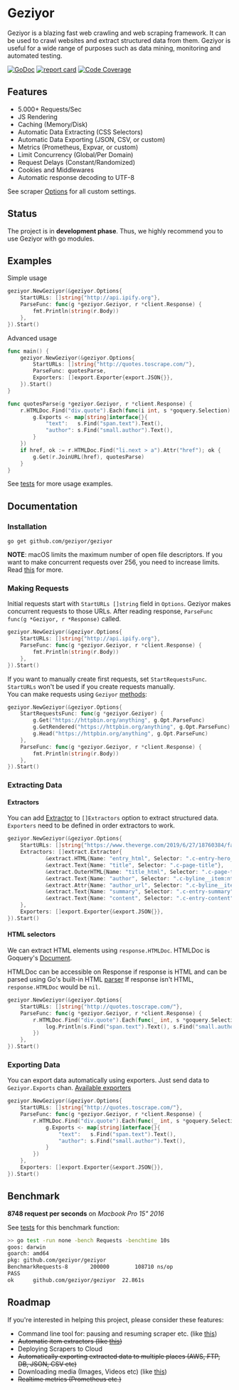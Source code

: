 # Geziyor
Geziyor is a blazing fast web crawling and web scraping framework. It can be used to crawl websites and extract structured data from them. Geziyor is useful for a wide range of purposes such as data mining, monitoring and automated testing. 

[![GoDoc](https://godoc.org/github.com/geziyor/geziyor?status.svg)](https://godoc.org/github.com/geziyor/geziyor)
[![report card](https://goreportcard.com/badge/github.com/geziyor/geziyor)](http://goreportcard.com/report/geziyor/geziyor)
[![Code Coverage](https://img.shields.io/codecov/c/github/geziyor/geziyor/master.svg)](https://codecov.io/github/geziyor/geziyor?branch=master)

## Features
- 5.000+ Requests/Sec
- JS Rendering
- Caching (Memory/Disk)
- Automatic Data Extracting (CSS Selectors)
- Automatic Data Exporting (JSON, CSV, or custom)
- Metrics (Prometheus, Expvar, or custom)
- Limit Concurrency (Global/Per Domain)
- Request Delays (Constant/Randomized)
- Cookies and Middlewares
- Automatic response decoding to UTF-8

See scraper [Options](https://godoc.org/github.com/geziyor/geziyor#Options) for all custom settings. 

## Status
The project is in **development phase**. Thus, we highly recommend you to use Geziyor with go modules.

## Examples
Simple usage 

```go
geziyor.NewGeziyor(&geziyor.Options{
    StartURLs: []string{"http://api.ipify.org"},
    ParseFunc: func(g *geziyor.Geziyor, r *client.Response) {
        fmt.Println(string(r.Body))
    },
}).Start()
```

Advanced usage

```go
func main() {
    geziyor.NewGeziyor(&geziyor.Options{
        StartURLs: []string{"http://quotes.toscrape.com/"},
        ParseFunc: quotesParse,
        Exporters: []export.Exporter{export.JSON{}},
    }).Start()
}

func quotesParse(g *geziyor.Geziyor, r *client.Response) {
    r.HTMLDoc.Find("div.quote").Each(func(i int, s *goquery.Selection) {
        g.Exports <- map[string]interface{}{
            "text":   s.Find("span.text").Text(),
            "author": s.Find("small.author").Text(),
        }
    })
    if href, ok := r.HTMLDoc.Find("li.next > a").Attr("href"); ok {
        g.Get(r.JoinURL(href), quotesParse)
    }
}
```

See [tests](https://github.com/geziyor/geziyor/blob/master/geziyor_test.go) for more usage examples.

## Documentation

### Installation

    go get github.com/geziyor/geziyor

**NOTE**: macOS limits the maximum number of open file descriptors.
If you want to make concurrent requests over 256, you need to increase limits.
Read [this](https://wilsonmar.github.io/maximum-limits/) for more.

### Making Requests

Initial requests start with ```StartURLs []string``` field in ```Options```. 
Geziyor makes concurrent requests to those URLs.
After reading response, ```ParseFunc func(g *Geziyor, r *Response)``` called.

```go
geziyor.NewGeziyor(&geziyor.Options{
    StartURLs: []string{"http://api.ipify.org"},
    ParseFunc: func(g *geziyor.Geziyor, r *client.Response) {
        fmt.Println(string(r.Body))
    },
}).Start()
```

If you want to manually create first requests, set ```StartRequestsFunc```.
```StartURLs``` won't be used if you create requests manually.  
You can make requests using ```Geziyor``` [methods](https://godoc.org/github.com/geziyor/geziyor#Geziyor):

```go
geziyor.NewGeziyor(&geziyor.Options{
    StartRequestsFunc: func(g *geziyor.Geziyor) {
    	g.Get("https://httpbin.org/anything", g.Opt.ParseFunc)
        g.GetRendered("https://httpbin.org/anything", g.Opt.ParseFunc)
        g.Head("https://httpbin.org/anything", g.Opt.ParseFunc)
    },
    ParseFunc: func(g *geziyor.Geziyor, r *client.Response) {
        fmt.Println(string(r.Body))
    },
}).Start()
``` 

### Extracting Data

#### Extractors
You can add [Extractor](https://godoc.org/github.com/geziyor/geziyor/extractor) to ```[]Extractors``` option to extract structured data. 
```Exporters``` need to be defined in order extractors to work.

```go
geziyor.NewGeziyor(&geziyor.Options{
    StartURLs: []string{"https://www.theverge.com/2019/6/27/18760384/facebook-libra-currency-cryptocurrency-money-transfer-bank-problems-india-china"},
    Extractors: []extract.Extractor{
            &extract.HTML{Name: "entry_html", Selector: ".c-entry-hero__content"},
            &extract.Text{Name: "title", Selector: ".c-page-title"},
            &extract.OuterHTML{Name: "title_html", Selector: ".c-page-title"},
            &extract.Text{Name: "author", Selector: ".c-byline__item:nth-child(1) > a"},
            &extract.Attr{Name: "author_url", Selector: ".c-byline__item:nth-child(1) > a", Attr: "href"},
            &extract.Text{Name: "summary", Selector: ".c-entry-summary"},
            &extract.Text{Name: "content", Selector: ".c-entry-content"},
    },
    Exporters: []export.Exporter{&export.JSON{}},
}).Start()
```    

#### HTML selectors

We can extract HTML elements using ```response.HTMLDoc```. HTMLDoc is Goquery's [Document](https://godoc.org/github.com/PuerkitoBio/goquery#Document).

HTMLDoc can be accessible on Response if response is HTML and can be parsed using Go's built-in HTML [parser](https://godoc.org/golang.org/x/net/html#Parse)
If response isn't HTML, ```response.HTMLDoc``` would be ```nil```.  

```go
geziyor.NewGeziyor(&geziyor.Options{
    StartURLs: []string{"http://quotes.toscrape.com/"},
    ParseFunc: func(g *geziyor.Geziyor, r *client.Response) {
        r.HTMLDoc.Find("div.quote").Each(func(_ int, s *goquery.Selection) {
            log.Println(s.Find("span.text").Text(), s.Find("small.author").Text())
        })
    },
}).Start()
```

### Exporting Data

You can export data automatically using exporters. Just send data to ```Geziyor.Exports``` chan.
[Available exporters](https://godoc.org/github.com/geziyor/geziyor/exporter)

```go
geziyor.NewGeziyor(&geziyor.Options{
    StartURLs: []string{"http://quotes.toscrape.com/"},
    ParseFunc: func(g *geziyor.Geziyor, r *client.Response) {
        r.HTMLDoc.Find("div.quote").Each(func(_ int, s *goquery.Selection) {
            g.Exports <- map[string]interface{}{
                "text":   s.Find("span.text").Text(),
                "author": s.Find("small.author").Text(),
            }
        })
    },
    Exporters: []export.Exporter{&export.JSON{}},
}).Start()
```

## Benchmark

**8748 request per seconds** on *Macbook Pro 15" 2016*

See [tests](https://github.com/geziyor/geziyor/blob/master/geziyor_test.go) for this benchmark function:

```bash
>> go test -run none -bench Requests -benchtime 10s
goos: darwin
goarch: amd64
pkg: github.com/geziyor/geziyor
BenchmarkRequests-8   	  200000	    108710 ns/op
PASS
ok  	github.com/geziyor/geziyor	22.861s
```

## Roadmap

If you're interested in helping this project, please consider these features:

- Command line tool for: pausing and resuming scraper etc. (like [this](https://docs.scrapy.org/en/latest/topics/commands.html))
- ~~Automatic item extractors (like [this](https://github.com/andrew-d/goscrape#goscrape))~~
- Deploying Scrapers to Cloud
- ~~Automatically exporting extracted data to multiple places (AWS, FTP, DB, JSON, CSV etc)~~ 
- Downloading media (Images, Videos etc) (like [this](https://docs.scrapy.org/en/latest/topics/media-pipeline.html))
- ~~Realtime metrics (Prometheus etc.)~~

  